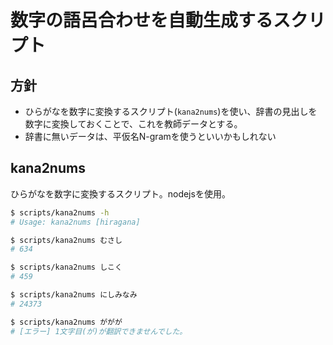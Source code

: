 # 数字の語呂合わせを自動生成するスクリプト

## 方針

- ひらがなを数字に変換するスクリプト(`kana2nums`)を使い、辞書の見出しを数字に変換しておくことで、これを教師データとする。
- 辞書に無いデータは、平仮名N-gramを使うといいかもしれない

## kana2nums

ひらがなを数字に変換するスクリプト。nodejsを使用。

```bash
$ scripts/kana2nums -h
# Usage: kana2nums [hiragana]

$ scripts/kana2nums むさし
# 634

$ scripts/kana2nums しこく
# 459

$ scripts/kana2nums にしみなみ
# 24373

$ scripts/kana2nums ががが
# [エラー] 1文字目(が)が翻訳できませんでした。

```
